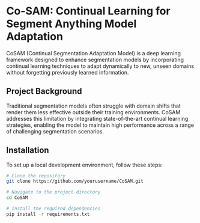 # Co-SAM: Continual Learning for Segment Anything Model Adaptation

CoSAM (Continual Segmentation Adaptation Model) is a deep learning framework designed to enhance segmentation models by incorporating continual learning techniques to adapt dynamically to new, unseen domains without forgetting previously learned information.

## Project Background

Traditional segmentation models often struggle with domain shifts that render them less effective outside their training environments. CoSAM addresses this limitation by integrating state-of-the-art continual learning strategies, enabling the model to maintain high performance across a range of challenging segmentation scenarios.

## Installation

To set up a local development environment, follow these steps:

```bash
# Clone the repository
git clone https://github.com/yourusername/CoSAM.git

# Navigate to the project directory
cd CoSAM

# Install the required dependencies
pip install -r requirements.txt
